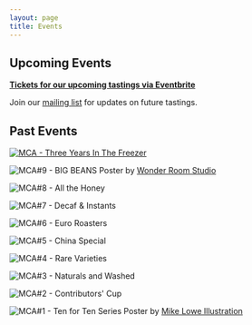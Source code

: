 ```yaml
---
layout: page
title: Events
---
```


## Upcoming Events
[**Tickets for our upcoming tastings via Eventbrite**](https://manchestercoffeearchive.eventbrite.com/)


Join our [mailing list](http://eepurl.com/gaXOT5) for updates on future tastings.


## Past Events

[![MCA - Three Years In The Freezer](/assets/img/mca10_poster_2000px.png)](/lineups/3-years/)

![MCA#9 - BIG BEANS](/assets/img/events/mca09poster.jpg) 
Poster by [Wonder Room Studio](https://wwwonderroom.com/)



![MCA#8 - All the Honey](/assets/img/events/mca8poster.jpg)



![MCA#7 - Decaf & Instants](/assets/img/events/mca07poster.jpg)



![MCA#6 - Euro Roasters](/assets/img/events/mca06poster.jpg)



![MCA#5 - China Special](/assets/img/events/mca05poster.jpg)



![MCA#4 - Rare Varieties](/assets/img/events/mca04poster.jpg)



![MCA#3 - Naturals and Washed](/assets/img/events/mca03poster.jpg)



![MCA#2 - Contributors' Cup](/assets/img/events/mca02poster.jpg)



![MCA#1 - Ten for Ten Series](/assets/img/events/mca01poster.jpg) 
Poster by [Mike Lowe Illustration](https://mike-lowe.co.uk/)



